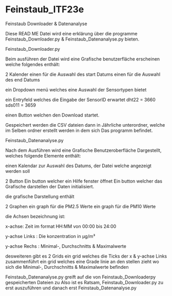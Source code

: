 # Feinstaub_ITF23e
Feinstaub Downloader &amp; Datenanalyse


Diese READ ME Datei wird eine erklärung über die programme Feinstaub_Downloader.py & Feinstaub_Datenanalyse.py bieten.


Feinstaub_Downloader.py

Beim ausführen der Datei wird eine Grafische benutzerfläche erscheinen welche folgendes enthält:

2 Kalender 
	einen für die Auswahl des start Datums
	einen für die Auswahl des end Datums

ein Dropdown menü
	welches eine Auswahl der Sensortypen bietet

ein Entryfeld 
	welches die Eingabe der SensorID erwartet
	dht22  = 3660
	sds011 = 3659

einen Button
	welchen den Download startet.

Gespeichert werden die CSV dateien dann in Jährliche unterordner, welche im Selben ordner erstellt werden in dem sich Das programm befindet.


Feinstaub_Datenanalyse.py

Nach dem Ausführen wird eine Grafische Benutzeroberfläche Dargestellt, welches folgende Elemente enthält:

einen Kalendar zur Auswahl des Datums, der Datei welche angezeigt werden soll

2 Button
	Ein button welcher ein Hilfe fenster öffnet
	Ein button welcher das Grafische darstellen der Daten initialisiert.

die grafische Darstellung enthält

2 Graphen 
	ein graph für die PM2.5 Werte
	ein graph für die PM10 Werte

die Achsen bezeichnung ist:

x-achse: Zeit im format HH:MM von 00:00 bis 24:00
 
y-achse Links : Die konzentration in µg/m³
 
y-achse Rechs : Minimal-, Durchschnitts & Maximalwerte
 

desweiteren gibt es 2 Grids
	ein grid welches die Ticks der x & y-achse Links zusammenführt
	ein grid welches eine Grade linie an den stellen zieht wo sich die Minimal-, Durchschnitts & Maximalwerte befinden



Feinstaub_Datenanalyse.py greift auf die von Feinstaub_Downloaderpy gespeicherten Dateien zu
Also ist es Ratsam, Feinstaub_Downloader.py zu erst auszuführen und danach erst Feinstaub_Datenanalyse.py 
